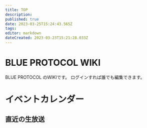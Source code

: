 ```yaml
---
title: TOP
description: 
published: true
date: 2023-03-25T15:24:43.565Z
tags: 
editor: markdown
dateCreated: 2023-03-23T15:21:28.033Z
---
```


# BLUE PROTOCOL WIKI
BLUE PROTOCOL のWIKIです。
ログインすれば誰でも編集できます。

# イベントカレンダー
<div id="calendar"></div>

## 直近の生放送
<div id="live"></div>